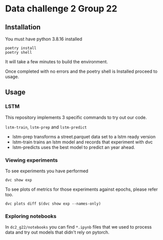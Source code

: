 # Data challenge 2 Group 22

## Installation

You must have python 3.8.16 installed

``` shell
poetry install
poetry shell
```

It will take a few minutes to build the environment.

Once completed with no errors and the poetry shell is Installed proceed to usage.

## Usage

### LSTM

This repository implements 3 specific commands to try out our code.

`lstm-train`, `lstm-prep` and `lstm-predict`

- lstm-prep transforms a street.parquet data set to a lstm ready version
- lstm-train trains an lstm model and records that experiment with dvc
- lstm-predicts uses the best model to predict an year ahead.

### Viewing experiments

To see experiments you have performed

``` shell
dvc show exp
```

To see plots of metrics for those experiments against epochs, please refer too.

``` shell
dvc plots diff $(dvc show exp --names-only)
```

### Exploring notebooks

In `dc2_g22/notebooks` you can find `*.ipynb` files that we used to process data and try out models that didn't rely on pytorch.

